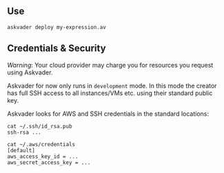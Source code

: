 ## Use

```shell
askvader deploy my-expression.av
```

## Credentials & Security

*Warning*: Your cloud provider may charge you for resources you request using Askvader. 

Askvader for now only runs in `development` mode. In this mode the creator has full SSH access to all instances/VMs etc. using their standard public key.

Askvader looks for AWS and SSH credentials in the standard locations:

```
cat ~/.ssh/id_rsa.pub
ssh-rsa ...

cat ~/.aws/credentials
[default]                                                                                                                                                                                                                                       
aws_access_key_id = ...                                                                                                                                                                                                    
aws_secret_access_key = ...  
```
